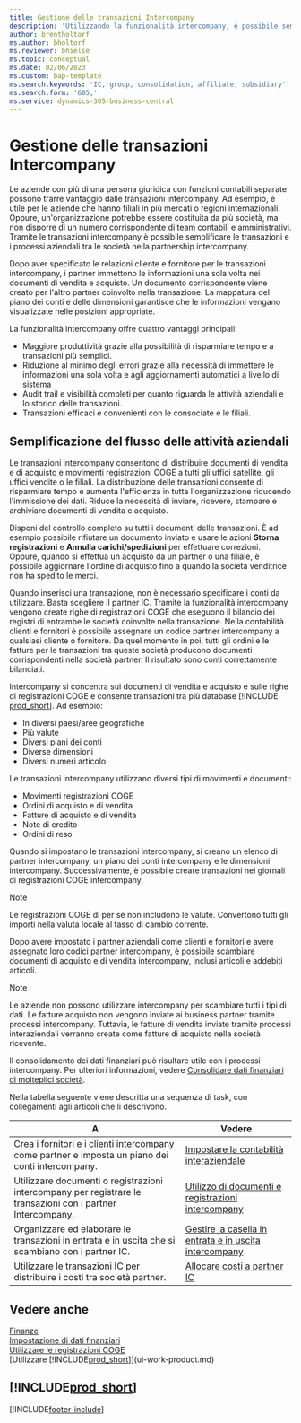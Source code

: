 ```yaml
---
title: Gestione delle transazioni Intercompany
description: 'Utilizzando la funzionalità intercompany, è possibile semplificare i processi aziendali e le transazioni tra società all''interno della stessa organizzazione.'
author: brentholtorf
ms.author: bholtorf
ms.reviewer: bhielse
ms.topic: conceptual
ms.date: 02/06/2023
ms.custom: bap-template
ms.search.keywords: 'IC, group, consolidation, affiliate, subsidiary'
ms.search.form: '605,'
ms.service: dynamics-365-business-central
---
```

# Gestione delle transazioni Intercompany

Le aziende con più di una persona giuridica con funzioni contabili separate possono trarre vantaggio dalle transazioni intercompany. Ad esempio, è utile per le aziende che hanno filiali in più mercati o regioni internazionali. Oppure, un'organizzazione potrebbe essere costituita da più società, ma non disporre di un numero corrispondente di team contabili e amministrativi. Tramite le transazioni intercompany è possibile semplificare le transazioni e i processi aziendali tra le società nella partnership intercompany.

Dopo aver specificato le relazioni cliente e fornitore per le transazioni intercompany, i partner immettono le informazioni una sola volta nei documenti di vendita e acquisto. Un documento corrispondente viene creato per l'altro partner coinvolto nella transazione. La mappatura del piano dei conti e delle dimensioni garantisce che le informazioni vengano visualizzate nelle posizioni appropriate.  

La funzionalità intercompany offre quattro vantaggi principali:  

* Maggiore produttività grazie alla possibilità di risparmiare tempo e a transazioni più semplici.  
* Riduzione al minimo degli errori grazie alla necessità di immettere le informazioni una sola volta e agli aggiornamenti automatici a livello di sistema  
* Audit trail e visibilità completi per quanto riguarda le attività aziendali e lo storico delle transazioni.  
* Transazioni efficaci e convenienti con le consociate e le filiali.  

## Semplificazione del flusso delle attività aziendali  

Le transazioni intercompany consentono di distribuire documenti di vendita e di acquisto e movimenti registrazioni COGE a tutti gli uffici satellite, gli uffici vendite o le filiali. La distribuzione delle transazioni consente di risparmiare tempo e aumenta l'efficienza in tutta l'organizzazione riducendo l'immissione dei dati. Riduce la necessità di inviare, ricevere, stampare e archiviare documenti di vendita e acquisto.  

Disponi del controllo completo su tutti i documenti delle transazioni. È ad esempio possibile rifiutare un documento inviato e usare le azioni **Storna registrazioni** e **Annulla carichi/spedizioni** per effettuare correzioni. Oppure, quando si effettua un acquisto da un partner o una filiale, è possibile aggiornare l'ordine di acquisto fino a quando la società venditrice non ha spedito le merci.  

Quando inserisci una transazione, non è necessario specificare i conti da utilizzare. Basta scegliere il partner IC. Tramite la funzionalità intercompany vengono create righe di registrazioni COGE che eseguono il bilancio dei registri di entrambe le società coinvolte nella transazione. Nella contabilità clienti e fornitori è possibile assegnare un codice partner intercompany a qualsiasi cliente o fornitore. Da quel momento in poi, tutti gli ordini e le fatture per le transazioni tra queste società producono documenti corrispondenti nella società partner. Il risultato sono conti correttamente bilanciati.  

Intercompany si concentra sui documenti di vendita e acquisto e sulle righe di registrazioni COGE e consente transazioni tra più database [!INCLUDE [prod_short](includes/prod_short.md)]. Ad esempio:

* In diversi paesi/aree geografiche
* Più valute
* Diversi piani dei conti
* Diverse dimensioni
* Diversi numeri articolo  

Le transazioni intercompany utilizzano diversi tipi di movimenti e documenti:  

* Movimenti registrazioni COGE
* Ordini di acquisto e di vendita
* Fatture di acquisto e di vendita
* Note di credito
* Ordini di reso

Quando si impostano le transazioni intercompany, si creano un elenco di partner intercompany, un piano dei conti intercompany e le dimensioni intercompany. Successivamente, è possibile creare transazioni nei giornali di registrazioni COGE intercompany.

> [!NOTE]
> Le registrazioni COGE di per sé non includono le valute. Convertono tutti gli importi nella valuta locale al tasso di cambio corrente.

Dopo avere impostato i partner aziendali come clienti e fornitori e avere assegnato loro codici partner intercompany, è possibile scambiare documenti di acquisto e di vendita intercompany, inclusi articoli e addebiti articoli. 

> [!NOTE]
> Le aziende non possono utilizzare intercompany per scambiare tutti i tipi di dati. Le fatture acquisto non vengono inviate ai business partner tramite processi intercompany. Tuttavia, le fatture di vendita inviate tramite processi interaziendali verranno create come fatture di acquisto nella società ricevente.

Il consolidamento dei dati finanziari può risultare utile con i processi intercompany. Per ulteriori informazioni, vedere [Consolidare dati finanziari di molteplici società](finance-consolidated-company-reporting.md).

Nella tabella seguente viene descritta una sequenza di task, con collegamenti agli articoli che li descrivono.

|A |Vedere|
|---|---|
|Crea i fornitori e i clienti intercompany come partner e imposta un piano dei conti intercompany.|[Impostare la contabilità interaziendale](intercompany-how-setup.md)|
|Utilizzare documenti o registrazioni intercompany per registrare le transazioni con i partner Intercompany.|[Utilizzo di documenti e registrazioni intercompany](intercompany-how-work-documents-journals.md)|
|Organizzare ed elaborare le transazioni in entrata e in uscita che si scambiano con i partner IC.|[Gestire la casella in entrata e in uscita intercompany](intercompany-how-manage-intercompany-inbox.md)|
|Utilizzare le transazioni IC per distribuire i costi tra società partner.|[Allocare costi a partner IC](intercompany-allocate-costs.md)|

## Vedere anche

[Finanze](finance.md)  
[Impostazione di dati finanziari](finance-setup-finance.md)  
[Utilizzare le registrazioni COGE](ui-work-general-journals.md)  
[Utilizzare [!INCLUDE[prod_short](includes/prod_short.md)]](ui-work-product.md)

## [!INCLUDE[prod_short](includes/free_trial_md.md)]  


[!INCLUDE[footer-include](includes/footer-banner.md)]

